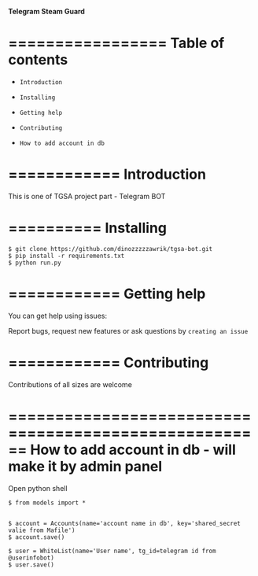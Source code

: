 **Telegram Steam Guard**

=================
Table of contents
=================

- `Introduction`

- `Installing`

- `Getting help`

- `Contributing`

- `How to add account in db`

============
Introduction
============

This is one of TGSA project part - Telegram BOT  

==========
Installing
==========

    $ git clone https://github.com/dinozzzzzawrik/tgsa-bot.git
    $ pip install -r requirements.txt
    $ python run.py

============
Getting help
============

You can get help using issues:

Report bugs, request new features or ask questions by `creating an issue`

============
Contributing
============

Contributions of all sizes are welcome

======================================================
How to add account in db - will make it by admin panel
======================================================

Open python shell

    $ from models import *


    $ account = Accounts(name='account name in db', key='shared_secret valie from Mafile')
    $ account.save()

    $ user = WhiteList(name='User name', tg_id=telegram id from @userinfobot)
    $ user.save()
